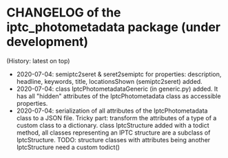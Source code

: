 # CHANGELOG of the iptc_photometadata package (under development)

(History: latest on top)

* 2020-07-04: semiptc2seret & seret2semiptc for properties: description, headline, keywords, title, locationsShown (semiptc2seret) added.
* 2020-07-04: class IptcPhotometadataGeneric (in generic.py) added. It has all "hidden" attributes of the IptcPhotometadata class as accessible properties.
* 2020-07-04: serialization of all attributes of the IptcPhotometadata class to a JSON file. Tricky part: transform the attributes of a type of a custom class to a dictionary. class IptcStructure added with a todict method, all classes representing an IPTC structure are a subclass of IptcStructure. TODO: structure classes with attributes being another IptcStructure need a custom todict()
